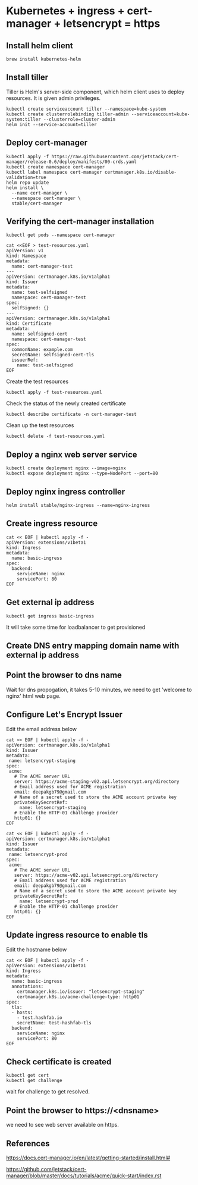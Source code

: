 # Kubernetes + ingress + cert-manager + letsencrypt = https

## Install helm client
```
brew install kubernetes-helm
```

## Install tiller
Tiller is Helm's server-side component, which helm client uses to deploy resources. It is given admin privileges.
```
kubectl create serviceaccount tiller --namespace=kube-system
kubectl create clusterrolebinding tiller-admin --serviceaccount=kube-system:tiller --clusterrole=cluster-admin
helm init --service-account=tiller
```


## Deploy cert-manager
```
kubectl apply -f https://raw.githubusercontent.com/jetstack/cert-manager/release-0.6/deploy/manifests/00-crds.yaml
kubectl create namespace cert-manager
kubectl label namespace cert-manager certmanager.k8s.io/disable-validation=true
helm repo update
helm install \
  --name cert-manager \
  --namespace cert-manager \
  stable/cert-manager
```

## Verifying the cert-manager installation
```
kubectl get pods --namespace cert-manager
```

```
cat <<EOF > test-resources.yaml
apiVersion: v1
kind: Namespace
metadata:
  name: cert-manager-test
---
apiVersion: certmanager.k8s.io/v1alpha1
kind: Issuer
metadata:
  name: test-selfsigned
  namespace: cert-manager-test
spec:
  selfSigned: {}
---
apiVersion: certmanager.k8s.io/v1alpha1
kind: Certificate
metadata:
  name: selfsigned-cert
  namespace: cert-manager-test
spec:
  commonName: example.com
  secretName: selfsigned-cert-tls
  issuerRef:
    name: test-selfsigned
EOF
```

Create the test resources
```
kubectl apply -f test-resources.yaml
```

Check the status of the newly created certificate
```
kubectl describe certificate -n cert-manager-test
```

Clean up the test resources
```
kubectl delete -f test-resources.yaml
```

## Deploy a nginx web server service
```
kubectl create deployment nginx --image=nginx
kubectl expose deployment nginx --type=NodePort --port=80
```

## Deploy nginx ingress controller
```
helm install stable/nginx-ingress --name=nginx-ingress
```

## Create ingress resource
```
cat << EOF | kubectl apply -f -
apiVersion: extensions/v1beta1
kind: Ingress
metadata:
  name: basic-ingress
spec:
  backend:
    serviceName: nginx
    servicePort: 80
EOF
```

## Get external ip address
```
kubectl get ingress basic-ingress
```
It will take some time for loadbalancer to get provisioned 

## Create DNS entry mapping domain name with external ip address

## Point the browser to dns name
Wait for dns propogation, it takes 5-10 minutes, we need to get 'welcome to nginx' html web page.

## Configure Let's Encrypt Issuer
Edit the email address below
```
cat << EOF | kubectl apply -f -
apiVersion: certmanager.k8s.io/v1alpha1
kind: Issuer
metadata:
 name: letsencrypt-staging
spec:
 acme:
   # The ACME server URL
   server: https://acme-staging-v02.api.letsencrypt.org/directory
   # Email address used for ACME registration
   email: deepakgb79@gmail.com
   # Name of a secret used to store the ACME account private key
   privateKeySecretRef:
     name: letsencrypt-staging
   # Enable the HTTP-01 challenge provider
   http01: {}
EOF
```

```
cat << EOF | kubectl apply -f -
apiVersion: certmanager.k8s.io/v1alpha1
kind: Issuer
metadata:
 name: letsencrypt-prod
spec:
 acme:
   # The ACME server URL
   server: https://acme-v02.api.letsencrypt.org/directory
   # Email address used for ACME registration
   email: deepakgb79@gmail.com
   # Name of a secret used to store the ACME account private key
   privateKeySecretRef:
     name: letsencrypt-prod
   # Enable the HTTP-01 challenge provider
   http01: {}
EOF
```

## Update ingress resource to enable tls
Edit the hostname below
```
cat << EOF | kubectl apply -f -
apiVersion: extensions/v1beta1
kind: Ingress
metadata:
  name: basic-ingress
  annotations:
    certmanager.k8s.io/issuer: "letsencrypt-staging"
    certmanager.k8s.io/acme-challenge-type: http01
spec:
  tls:
  - hosts:
    - test.hashfab.io
    secretName: test-hashfab-tls
  backend:
    serviceName: nginx
    servicePort: 80
EOF
```

## Check certificate is created
```
kubectl get cert
kubectl get challenge
```
wait for challenge to get resolved.


## Point the browser to https://\<dnsname\>
we need to see web server available on https.


## References
https://docs.cert-manager.io/en/latest/getting-started/install.html#

https://github.com/jetstack/cert-manager/blob/master/docs/tutorials/acme/quick-start/index.rst

